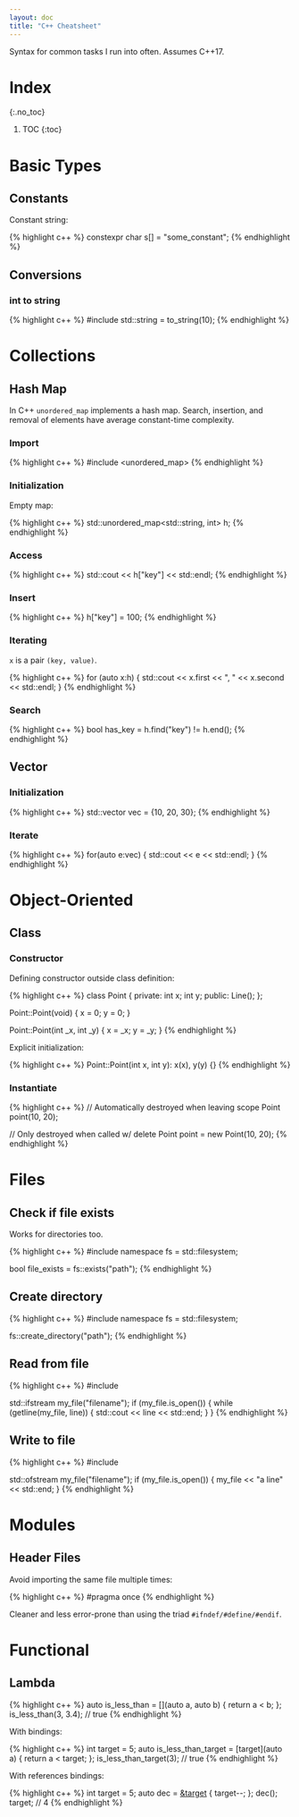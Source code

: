 ```yaml
---
layout: doc
title: "C++ Cheatsheet"
---
```


Syntax for common tasks I run into often. Assumes C++17.

# Index
{:.no_toc}

1. TOC
{:toc}

# Basic Types

## Constants

Constant string:

{% highlight c++ %}
constexpr char s[] = "some_constant";
{% endhighlight %}

## Conversions

### int to string

{% highlight c++ %}
#include <string>
std::string = to_string(10);
{% endhighlight %}

# Collections

## Hash Map

In C++ `unordered_map` implements a hash map. Search, insertion, and removal of elements have average constant-time complexity.

### Import

{% highlight c++ %}
#include <unordered_map>
{% endhighlight %}

### Initialization

Empty map:

{% highlight c++ %}
std::unordered_map<std::string, int> h;
{% endhighlight %}

### Access

{% highlight c++ %}
std::cout << h["key"] << std::endl;
{% endhighlight %}

### Insert

{% highlight c++ %}
h["key"] = 100;
{% endhighlight %}

### Iterating

`x` is a pair `(key, value)`.

{% highlight c++ %}
for (auto x:h) {
    std::cout << x.first << ", " << x.second << std::endl;
}
{% endhighlight %}

### Search

{% highlight c++ %}
bool has_key = h.find("key") != h.end();
{% endhighlight %}

## Vector

### Initialization

{% highlight c++ %}
std::vector<int> vec = {10, 20, 30};
{% endhighlight %}

### Iterate

{% highlight c++ %}
for(auto e:vec) {
    std::cout << e << std::endl;
}
{% endhighlight %}

# Object-Oriented

## Class

### Constructor

Defining constructor outside class definition:

{% highlight c++ %}
class Point {
    private:
        int x;
        int y;
    public:
        Line();
};

Point::Point(void) {
    x = 0;
    y = 0;
}

Point::Point(int _x, int _y) {
    x = _x;
    y = _y;
}
{% endhighlight %}

Explicit initialization:

{% highlight c++ %}
Point::Point(int x, int y): x(x), y(y)  {}
{% endhighlight %}


### Instantiate

{% highlight c++ %}
// Automatically destroyed when leaving scope
Point point(10, 20);

// Only destroyed when called w/ delete
Point point = new Point(10, 20);
{% endhighlight %}

# Files

## Check if file exists

Works for directories too.

{% highlight c++ %}
#include <filesystem>
namespace fs = std::filesystem;

bool file_exists = fs::exists("path");
{% endhighlight %}

## Create directory

{% highlight c++ %}
#include <filesystem>
namespace fs = std::filesystem;

fs::create_directory("path");
{% endhighlight %}

## Read from file

{% highlight c++ %}
#include <fstream>

std::ifstream my_file("filename");
if (my_file.is_open()) {
    while (getline(my_file, line)) {
        std::cout << line << std::end;
    }
}
{% endhighlight %}

## Write to file

{% highlight c++ %}
#include <fstream>

std::ofstream my_file("filename");
if (my_file.is_open()) {
    my_file << "a line" << std::end;
}
{% endhighlight %}

# Modules

## Header Files

Avoid importing the same file multiple times:

{% highlight c++ %}
#pragma once
{% endhighlight %}

Cleaner and less error-prone than using the triad `#ifndef/#define/#endif`.

# Functional

## Lambda

{% highlight c++ %}
auto is_less_than = [](auto a, auto b) {
    return a < b;
};
is_less_than(3, 3.4); // true
{% endhighlight %}

With bindings:

{% highlight c++ %}
int target = 5;
auto is_less_than_target = [target](auto a) {
    return a < target;
};
is_less_than_target(3); // true
{% endhighlight %}

With references bindings:

{% highlight c++ %}
int target = 5;
auto dec = [&target]() {
    target--;
};
dec();
target; // 4
{% endhighlight %}
